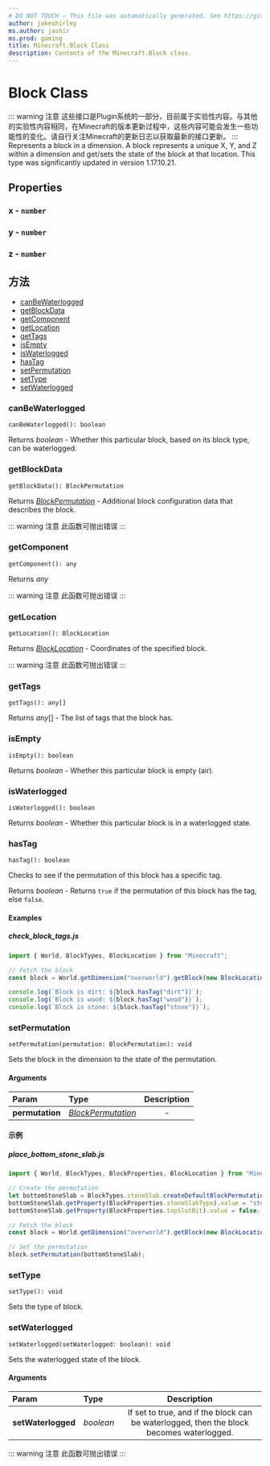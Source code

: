 ```yaml
---
# DO NOT TOUCH — This file was automatically generated. See https://github.com/Mojang/MinecraftScriptingApiDocsGenerator to modify descriptions, examples, etc.
author: jakeshirley
ms.author: jashir
ms.prod: gaming
title: Minecraft.Block Class
description: Contents of the Minecraft.Block class.
---
```

# Block Class
::: warning 注意
这些接口是Plugin系统的一部分，目前属于实验性内容。与其他的实验性内容相同，在Minecraft的版本更新过程中，这些内容可能会发生一些功能性的变化。请自行关注Minecraft的更新日志以获取最新的接口更新。
:::
Represents a block in a dimension. A block represents a unique X, Y, and Z within a dimension and get/sets the state of the block at that location. This type was significantly updated in version 1.17.10.21.

## Properties
### **x** - `number`



### **y** - `number`



### **z** - `number`




## 方法
- [canBeWaterlogged](#canbewaterlogged)
- [getBlockData](#getblockdata)
- [getComponent](#getcomponent)
- [getLocation](#getlocation)
- [getTags](#gettags)
- [isEmpty](#isempty)
- [isWaterlogged](#iswaterlogged)
- [hasTag](#hastag)
- [setPermutation](#setpermutation)
- [setType](#settype)
- [setWaterlogged](#setwaterlogged)
  
### **canBeWaterlogged**
`
canBeWaterlogged(): boolean
`


Returns *boolean* - Whether this particular block, based on its block type, can be waterlogged.


### **getBlockData**
`
getBlockData(): BlockPermutation
`


Returns [*BlockPermutation*](BlockPermutation.md) - Additional block configuration data that describes the block.

::: warning 注意
此函数可抛出错误
:::

### **getComponent**
`
getComponent(): any
`


Returns *any*

::: warning 注意
此函数可抛出错误
:::

### **getLocation**
`
getLocation(): BlockLocation
`


Returns [*BlockLocation*](BlockLocation.md) - Coordinates of the specified block.

::: warning 注意
此函数可抛出错误
:::
### **getTags**
`
getTags(): any[]
`


Returns *any*[] - The list of tags that the block has.


### **isEmpty**
`
isEmpty(): boolean
`


Returns *boolean* - Whether this particular block is empty (air).


### **isWaterlogged**
`
isWaterlogged(): boolean
`


Returns *boolean* - Whether this particular block is in a waterlogged state.


### **hasTag**
`
hasTag(): boolean
`

Checks to see if the permutation of this block has a specific tag.

Returns *boolean* - Returns `true` if the permutation of this block has the tag, else `false`.


#### Examples
##### ***check_block_tags.js***
```javascript
import { World, BlockTypes, BlockLocation } from "Minecraft";

// Fetch the block
const block = World.getDimension("overworld").getBlock(new BlockLocation(1, 2, 3));

console.log(`Block is dirt: ${block.hasTag("dirt")}`);
console.log(`Block is wood: ${block.hasTag("wood")}`);
console.log(`Block is stone: ${block.hasTag("stone")}`);

```
### **setPermutation**
`
setPermutation(permutation: BlockPermutation): void
`

Sets the block in the dimension to the state of the permutation.
#### Arguments
| Param | Type | Description |
| :--- | :--- | :---: |
| **permutation** | [*BlockPermutation*](BlockPermutation.md) | - |



#### 示例
##### ***place_bottom_stone_slab.js***
```javascript
import { World, BlockTypes, BlockProperties, BlockLocation } from "Minecraft";

// Create the permutation
let bottomStoneSlab = BlockTypes.stoneSlab.createDefaultBlockPermutation();
bottomStoneSlab.getProperty(BlockProperties.stoneSlabType).value = "stone_brick";
bottomStoneSlab.getProperty(BlockProperties.topSlotBit).value = false;

// Fetch the block
const block = World.getDimension("overworld").getBlock(new BlockLocation(1, 2, 3));

// Set the permutation
block.setPermutation(bottomStoneSlab);

```
### **setType**
`
setType(): void
`

Sets the type of block.



### **setWaterlogged**
`
setWaterlogged(setWaterlogged: boolean): void
`

Sets the waterlogged state of the block.
#### Arguments
| Param | Type | Description |
| :--- | :--- | :---: |
| **setWaterlogged** | *boolean* | If set to true, and if the block can be waterlogged, then the block becomes waterlogged. |


::: warning 注意
此函数可抛出错误
:::

